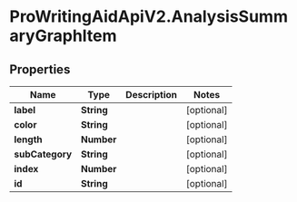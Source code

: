 # ProWritingAidApiV2.AnalysisSummaryGraphItem

## Properties
Name | Type | Description | Notes
------------ | ------------- | ------------- | -------------
**label** | **String** |  | [optional] 
**color** | **String** |  | [optional] 
**length** | **Number** |  | [optional] 
**subCategory** | **String** |  | [optional] 
**index** | **Number** |  | [optional] 
**id** | **String** |  | [optional] 


